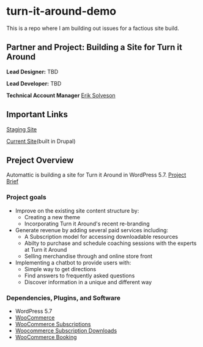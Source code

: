 # turn-it-around-demo
This is a repo where I am building out issues for a factious site build.

## Partner and Project: Building a Site for Turn it Around

**Lead Designer:** TBD

**Lead Developer:** TBD

**Technical Account Manager** [Erik Solveson](mailto:erik.solveson@gmail.com)

## Important Links

[Staging Site](turnitaround-production.mystagingwebsite.com)

[Current Site](currentsite.com)(built in Drupal)

## Preject Overview

Automattic is building a site for Turn it Around in WordPress 5.7. 
[Project Brief](https://docs.google.com/document/d/1QdBv_1zb8kwkQrn5gFfJuO4x_Xxvk60l4OdOjOxZeBo/edit?usp=sharing)

### Project goals
- Improve on the existing site content structure by:
  - Creating a new theme
  - Incorporating Turn it Around's recent re-branding
- Generate revenue by adding several paid services including:
  - A Subscription model for accessing downloadable resources
  - Abilty to purchase and schedule coaching sessions with the experts at Turn it Around
  - Selling merchandise through and online store front
- Implementing a chatbot to provide users with:
  -  Simple way to get directions
  -  Find answers to frequently asked questions
  -  Discover information in a unique and different way

### Dependencies, Plugins, and Software

- WordPress 5.7
- [WooCommerce](https://woocommerce.com/)
- [WooCommerce Subscriptions](https://woocommerce.com/products/woocommerce-subscriptions/)
- [Woocommerce Subscription Downloads](https://woocommerce.com/products/woocommerce-subscription-downloads/)
- [WooCommerce Booking](https://woocommerce.com/products/woocommerce-bookings/)

